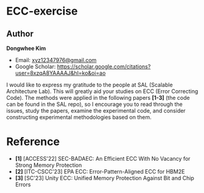 # ECC-exercise

## Author

**Dongwhee Kim** 

- Email: xyz12347976@gmail.com
- Google Scholar: https://scholar.google.com/citations?user=8xzqA8YAAAAJ&hl=ko&oi=ao

I would like to express my gratitude to the people at SAL (Scalable Architecture Lab).
This will greatly aid your studies on ECC (Error Correcting Code).
The methods were applied in the following papers **[1-3]** (the code can be found in the SAL repo), so I encourage you to read through the issues, study the papers, examine the experimental code, and consider constructing experimental methodologies based on them.

# Reference

- **[1]** [ACCESS'22] SEC-BADAEC: An Efficient ECC With No Vacancy for Strong Memory Protection
- **[2]** [ITC-CSCC'23] EPA ECC: Error-Pattern-Aligned ECC for HBM2E
- **[3]** [SC'23] Unity ECC: Unified Memory Protection Against Bit and Chip Errors
